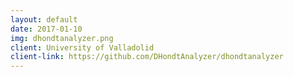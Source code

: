 ```yaml
---
layout: default
date: 2017-01-10
img: dhondtanalyzer.png
client: University of Valladolid
client-link: https://github.com/DHondtAnalyzer/dhondtanalyzer
---
```

